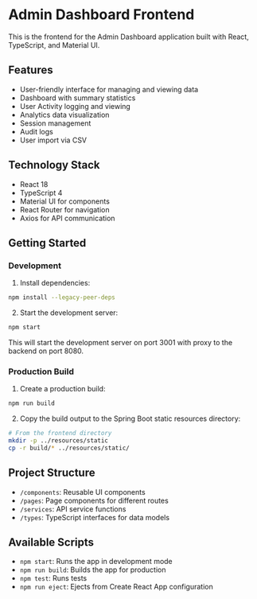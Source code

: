 # Admin Dashboard Frontend

This is the frontend for the Admin Dashboard application built with React, TypeScript, and Material UI.

## Features

- User-friendly interface for managing and viewing data
- Dashboard with summary statistics
- User Activity logging and viewing
- Analytics data visualization
- Session management
- Audit logs
- User import via CSV

## Technology Stack

- React 18
- TypeScript 4
- Material UI for components
- React Router for navigation
- Axios for API communication

## Getting Started

### Development

1. Install dependencies:
```bash
npm install --legacy-peer-deps
```

2. Start the development server:
```bash
npm start
```

This will start the development server on port 3001 with proxy to the backend on port 8080.

### Production Build

1. Create a production build:
```bash
npm run build
```

2. Copy the build output to the Spring Boot static resources directory:
```bash
# From the frontend directory
mkdir -p ../resources/static
cp -r build/* ../resources/static/
```

## Project Structure

- `/components`: Reusable UI components
- `/pages`: Page components for different routes
- `/services`: API service functions
- `/types`: TypeScript interfaces for data models

## Available Scripts

- `npm start`: Runs the app in development mode
- `npm run build`: Builds the app for production
- `npm test`: Runs tests
- `npm run eject`: Ejects from Create React App configuration 
